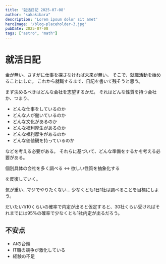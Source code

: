 ```yaml
---
title: '就活日記 2025-07-08'
author: "sakakibara"
description: 'Lorem ipsum dolor sit amet'
heroImage: '/blog-placeholder-3.jpg'
pubDate: 2025-07-08
tags: ["astro", "math"]
---
```


# 就活日記
金が無い、さすがに仕事を探さなければ未来が無い。
そこで、就職活動を始めることにした。
これから就職するまで、日記を書いて残そうと思う。

まず決めるべきはどんな会社を志望するかだ。
それはどんな性質を持つ会社か、つまり、
- どんな仕事をしているのか
- どんな人が働いているのか
- どんな文化があるのか
- どんな福利厚生があるのか
- どんな福利厚生があるのか
- どんな価値観を持っているのか

などを考える必要がある。
それらに基づいて、どんな準備をするかを考える必要がある。

個別具体の会社を多く調べる <-> 欲しい性質を抽象化する

を反復していく。

気が重い...マジでやりたくない...
少なくとも1日1社は調べることを目標にしよう。

だいたい1/10くらいの確率で内定が出ると仮定すると、30社くらい受ければそれまでには95%の確率で少なくとも1社内定が出るだろう。

## 不安点
- AIの台頭
- IT職の競争が激化している
- 経験の不足
